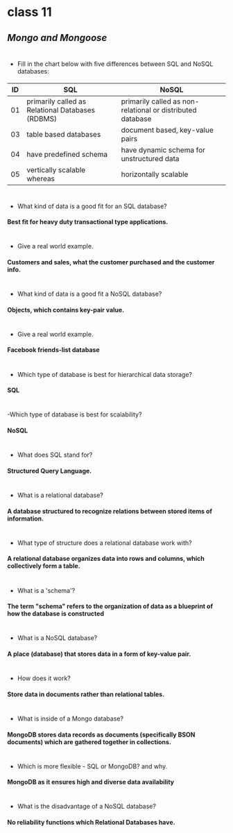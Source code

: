 # class 11
## _Mongo and Mongoose_
#

- Fill in the chart below with five differences between SQL and NoSQL databases:
#### 
|ID|SQL|NoSQL|
|---|---|---|
|01| primarily called as Relational Databases (RDBMS)|primarily called as non-relational or distributed database|
|03|table based databases|document based, key-value pairs|
|04|have predefined schema| have dynamic schema for unstructured data|
|05|vertically scalable whereas|horizontally scalable|
#
#
- What kind of data is a good fit for an SQL database?
#### Best fit for heavy duty transactional type applications.
#
- Give a real world example.
#### Customers and sales, what the customer purchased and the customer info.
#
#
- What kind of data is a good fit a NoSQL database?
#### Objects, which contains key-pair value.
#
- Give a real world example.
#### Facebook friends-list database
#
- Which type of database is best for hierarchical data storage?
#### SQL
#
-Which type of database is best for scalability?
#### NoSQL
#
#
#
- What does SQL stand for?
#### Structured Query Language.
#
- What is a relational database?
#### A database structured to recognize relations between stored items of information.
#
- What type of structure does a relational database work with?
#### A relational database organizes data into rows and columns, which collectively form a table.
#
- What is a 'schema'?
#### The term "schema" refers to the organization of data as a blueprint of how the database is constructed
#
- What is a NoSQL database?
#### A place (database) that stores data in a form of key-value pair.
#
- How does it work?
#### Store data in documents rather than relational tables.
#
- What is inside of a Mongo database?
#### MongoDB stores data records as documents (specifically BSON documents) which are gathered together in collections.
#
- Which is more flexible - SQL or MongoDB? and why.
#### MongoDB as it ensures high and diverse data availability
#
- What is the disadvantage of a NoSQL database?
#### No reliability functions which Relational Databases have. 



